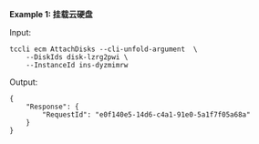 **Example 1: 挂载云硬盘**



Input: 

```
tccli ecm AttachDisks --cli-unfold-argument  \
    --DiskIds disk-lzrg2pwi \
    --InstanceId ins-dyzmimrw
```

Output: 
```
{
    "Response": {
        "RequestId": "e0f140e5-14d6-c4a1-91e0-5a1f7f05a68a"
    }
}
```

